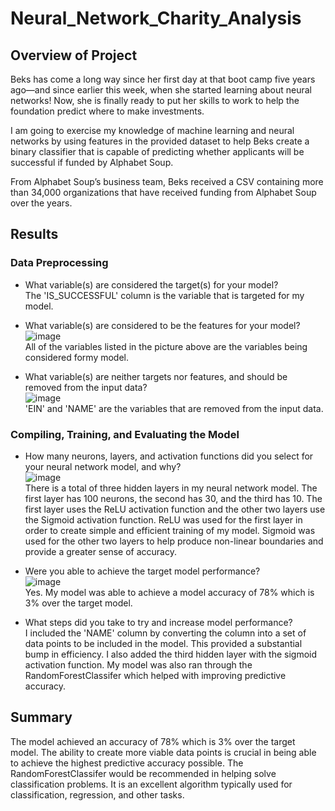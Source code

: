 # Neural_Network_Charity_Analysis

## Overview of Project
Beks has come a long way since her first day at that boot camp five years ago—and since earlier this week, when she started learning about neural networks! Now, she is finally ready to put her skills to work to help the foundation predict where to make investments.

I am going to exercise my knowledge of machine learning and neural networks by using features in the provided dataset to help Beks create a binary classifier that is capable of predicting whether applicants will be successful if funded by Alphabet Soup.

From Alphabet Soup’s business team, Beks received a CSV containing more than 34,000 organizations that have received funding from Alphabet Soup over the years.


## Results

### Data Preprocessing
- What variable(s) are considered the target(s) for your model?  
  The 'IS_SUCCESSFUL' column is the variable that is targeted for my model. 
  
- What variable(s) are considered to be the features for your model?  
  ![image](https://user-images.githubusercontent.com/86776606/199859460-52b2f7ef-b9eb-412c-9de2-181c060b9d57.png)  
  All of the variables listed in the picture above are the variables being considered formy model.
  
- What variable(s) are neither targets nor features, and should be removed from the input data?  
 ![image](https://user-images.githubusercontent.com/86776606/199859293-2ce19776-23f6-4155-88f8-adce7f0c4725.png)  
  'EIN' and 'NAME' are the variables that are removed from the input data.

### Compiling, Training, and Evaluating the Model
- How many neurons, layers, and activation functions did you select for your neural network model, and why?  
![image](https://user-images.githubusercontent.com/86776606/199859862-9b6ef2cd-8ce4-4574-b32c-82947829d389.png)  
  There is a total of three hidden layers in my neural network model. The first layer has 100 neurons, the second has 30, and the third has 10. The first layer uses the ReLU activation function and the other two layers use the Sigmoid activation function. ReLU was used for the first layer in order to create simple and efficient training of my model. Sigmoid was used for the other two layers to help produce non-linear boundaries and provide a greater sense of accuracy.
  
- Were you able to achieve the target model performance?  
  ![image](https://user-images.githubusercontent.com/86776606/199861855-2a0560a5-5bfa-41af-b36d-7b1428cebeee.png)  
  Yes. My model was able to achieve a model accuracy of 78% which is 3% over the target model.
  
- What steps did you take to try and increase model performance?  
  I included the 'NAME' column by converting the column into a set of data points to be included in the model. This provided a substantial bump in efficiency. I also added the third hidden layer with the sigmoid activation function. My model was also ran through the RandomForestClassifer which helped with improving predictive accuracy.  

## Summary
The model achieved an accuracy of 78% which is 3% over the target model. The ability to create more viable data points is crucial in being able to achieve the highest predictive accuracy possible. The RandomForestClassifer would be recommended in helping solve classification problems. It is an excellent algorithm typically used for classification, regression, and other tasks.
